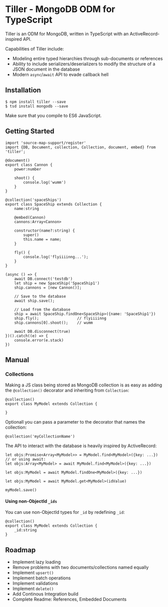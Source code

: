 # Tiller - MongoDB ODM for TypeScript
Tiller is an ODM for MongoDB, written in TypeScript with an ActiveRecord-inspired API.

Capabilities of Tiller include:
* Modeling entire typed hierarchies through sub-documents or references
* Ability to include serializers/deserializers to modify the structure of a JSON document in the database
* Modern `async`/`await` API to evade callback hell

## Installation
    $ npm install tiller --save
    $ tsd install mongodb --save

Make sure that you compile to ES6 JavaScript.

## Getting Started

    import 'source-map-support/register'
    import {DB, Document, collection, Collection, document, embed} from 'tiller';

    @document()
    export class Cannon {
        power:number

        shoot() {
            console.log('wumm')
        }
    }

    @collection('spaceShips')
    export class SpaceShip extends Collection {
        name:string

        @embed(Cannon)
        cannons:Array<Cannon>

        constructor(name?:string) {
            super()
            this.name = name;
        }

        fly() {
            console.log('flyiiiinng...');
        }
    }

    (async () => {
        await DB.connect('testdb')
        let ship = new SpaceShip('SpaceShip1')
        ship.cannons = [new Cannon()];

        // Save to the database
        await ship.save();

        // Load from the database
        ship = await SpaceShip.findOne<SpaceShip>({name: 'SpaceShip1'})
        ship.fly();                 // flyiiiinng
        ship.cannons[0].shoot();    // wumm

        await DB.disconnect(true)
    })().catch((e) => {
        console.error(e.stack)
    })

## Manual
### Collections
Making a JS class being stored as MongoDB collection is as easy as adding the `@collection()` decorator and
inheriting from `Collection`:

    @collection()
    export class MyModel extends Collection {

    }

Optionall you can pass a parameter to the decorator that names the collection:

    @collection('myCollectionName')

The API to interact with the database is heavily inspired by ActiveRecord:

    let objs:Promise<Array<MyModel>> = MyModel.find<MyModel>({key: ...})
    // or using await:
    let objs:Array<MyModel> = await MyModel.find<MyModel>({key: ...})

    let objs:MyModel = await MyModel.findOne<MyModel>({key: ...})

    let objs:MyModel = await MyModel.get<MyModel>(idValue)

    myModel.save()

#### Using non-ObjectId `_ids`
You can use non-ObjectId types for `_id` by redefining `_id`:

    @collection()
    export class MyModel extends Collection {
        _id:string
    }


## Roadmap
* Implement lazy loading
* Remove problems with two documents/collections named equally
* Implement `upsert()`
* Implement batch operations
* Implement validations
* Implement `delete()`
* Add Continous Integration build
* Complete Readme: References, Embedded Documents


